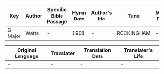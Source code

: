 Key | Author   | Specific Bible Passage     |Hymn Date |Author's life |Tune |Metrical Pattern   |Composer/Source
-- | --------- | ---------------------------|----------|--------------|-----|-------------------|-------------  
G Major |Watts |- |1908 |- |ROCKINGHAM |- |L. Mason

Original Language | Translater | Translation Date   | Translater's Life  
----------------- | --------- | --------------------|-------------     
\- |- |- |-
